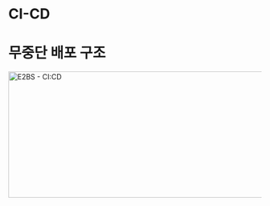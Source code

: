 # CI-CD

# 무중단 배포 구조
<img width="1452" height="252" alt="E2BS - CI:CD" src="https://github.com/user-attachments/assets/7aac311c-a46b-4956-b4cb-f82a3fa5e62b" />

